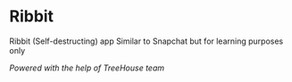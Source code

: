 # Ribbit
Ribbit (Self-destructing) app
Similar to Snapchat but for learning purposes only

*Powered with the help of TreeHouse team*
